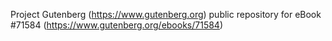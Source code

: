 Project Gutenberg (https://www.gutenberg.org) public repository
for eBook #71584 (https://www.gutenberg.org/ebooks/71584)
